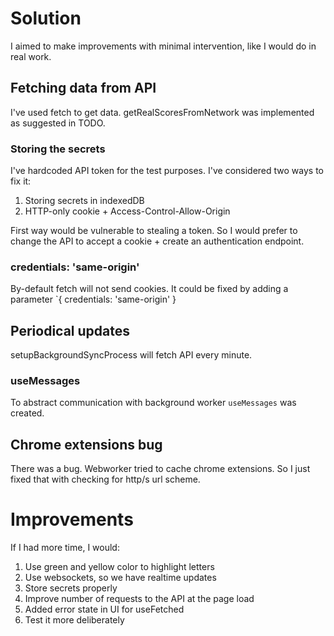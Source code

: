 # Solution

I aimed to make improvements with minimal intervention, 
like I would do in real work.


## Fetching data from API

I've used fetch to get data. getRealScoresFromNetwork was
implemented as suggested in TODO.


### Storing the secrets

I've hardcoded API token for the test purposes. I've considered
two ways to fix it:
  1. Storing secrets in indexedDB
  2. HTTP-only cookie + Access-Control-Allow-Origin

First way would be vulnerable to stealing a token. So I would 
prefer to change the API to accept a cookie + create an 
authentication endpoint.

### credentials: 'same-origin'

By-default fetch will not send cookies. It could be fixed by
adding a parameter `{ credentials: 'same-origin' }


## Periodical updates

setupBackgroundSyncProcess will fetch API every minute.

### useMessages

To abstract communication with background worker `useMessages`
was created.

## Chrome extensions bug

There was a bug. Webworker tried to cache chrome extensions.
So I just fixed that with checking for http/s url scheme.

# Improvements

If I had more time, I would:

  1. Use green and yellow color to highlight letters
  2. Use websockets, so we have realtime updates
  3. Store secrets properly
  4. Improve number of requests to the API at the page load
  5. Added error state in UI for useFetched
  6. Test it more deliberately
